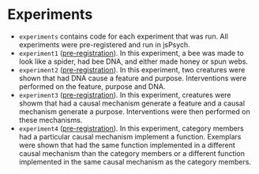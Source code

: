 # Experiments 

- `experiments` contains code for each experiment that was run. All experiments were pre-registered and run in jsPsych. 
 - `experiment1` ([pre-registration](https://osf.io/2wb3e)). In this experiment, a bee was made to look like a spider, had bee DNA, and either made honey or spun webs.
 - `experiment2` ([pre-registration](https://osf.io/q6xdj)). In this experiment, two creatures were shown that had DNA cause a feature and purpose. Interventions were performed on the feature, purpose and DNA.
 - `experiment3` ([pre-registration](https://osf.io/rb8yt)). In this experiment, creatures were showm that had a causal mechanism generate a feature and a causal mechanism generate a purpose. Interventions were then performed on these mechanisms.
 - `experiment4` ([pre-registration](https://osf.io/3nshc)). In this experiment, category members had a particular causal mechanism implement a function. Exemplars were shown that had the same function implemented in a different causal mechanism than the category members or a different function implemented in the same causal mechanism as the category members. 